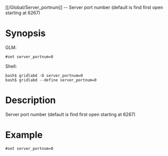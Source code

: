 [[/Global/Server_portnum]] -- Server port number (default is find first open starting at 6267)

# Synopsis

GLM:

~~~
#set server_portnum=0
~~~

Shell:

~~~
bash$ gridlabd -D server_portnum=0
bash$ gridlabd --define server_portnum=0
~~~

# Description

Server port number (default is find first open starting at 6267)

# Example

~~~
#set server_portnum=0
~~~
